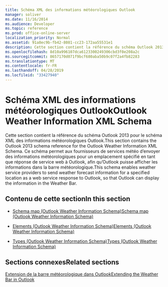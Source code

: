 ```yaml
---
title: Schéma XML des informations météorologiques Outlook
manager: soliver
ms.date: 11/16/2014
ms.audience: Developer
ms.topic: reference
ms.prod: office-online-server
localization_priority: Normal
ms.assetid: 91a8ec9b-fb42-8081-cc23-172aa55531e1
description: Cette section contient la référence du schéma Outlook 2013 pour le schéma XML des informations météorologiques Outlook. Ce schéma permet aux fournisseurs de services météo d’envoyer des informations météorologiques pour un emplacement spécifié en tant que réponse de service web à Outlook, afin qu’Outlook puisse afficher les informations dans la barre météorologique.
ms.openlocfilehash: 8d10a996107dca6123300249306cbd3f0e208a2c
ms.sourcegitcommit: 8657170d071f9bcf680aba50b9c07f2a4fb82283
ms.translationtype: MT
ms.contentlocale: fr-FR
ms.lasthandoff: 04/28/2019
ms.locfileid: "33427940"
---
```

# <a name="outlook-weather-information-xml-schema"></a><span data-ttu-id="d4da3-104">Schéma XML des informations météorologiques Outlook</span><span class="sxs-lookup"><span data-stu-id="d4da3-104">Outlook Weather Information XML Schema</span></span>

<span data-ttu-id="d4da3-105">Cette section contient la référence du schéma Outlook 2013 pour le schéma XML des informations météorologiques Outlook.</span><span class="sxs-lookup"><span data-stu-id="d4da3-105">This section contains the Outlook 2013 schema reference for the Outlook Weather Information XML Schema.</span></span> <span data-ttu-id="d4da3-106">Ce schéma permet aux fournisseurs de services météo d’envoyer des informations météorologiques pour un emplacement spécifié en tant que réponse de service web à Outlook, afin qu’Outlook puisse afficher les informations dans la barre météorologique.</span><span class="sxs-lookup"><span data-stu-id="d4da3-106">This schema enables weather service providers to send weather forecast information for a specified location as a web service response to Outlook, so that Outlook can display the information in the Weather Bar.</span></span>
  
## <a name="in-this-section"></a><span data-ttu-id="d4da3-107">Contenu de cette section</span><span class="sxs-lookup"><span data-stu-id="d4da3-107">In this section</span></span>

- [<span data-ttu-id="d4da3-108">Schema map (Outlook Weather Information Schema)</span><span class="sxs-lookup"><span data-stu-id="d4da3-108">Schema map (Outlook Weather Information Schema)</span></span>](schema-map-outlook-weather-information-schema.md)
    
- [<span data-ttu-id="d4da3-109">Elements (Outlook Weather Information Schema)</span><span class="sxs-lookup"><span data-stu-id="d4da3-109">Elements (Outlook Weather Information Schema)</span></span>](elements-outlook-weather-information-schema.md)
    
- [<span data-ttu-id="d4da3-110">Types (Outlook Weather Information Schema)</span><span class="sxs-lookup"><span data-stu-id="d4da3-110">Types (Outlook Weather Information Schema)</span></span>](types-outlook-weather-information-schema.md)
    
## <a name="related-sections"></a><span data-ttu-id="d4da3-111">Sections connexes</span><span class="sxs-lookup"><span data-stu-id="d4da3-111">Related sections</span></span>

[<span data-ttu-id="d4da3-112">Extension de la barre météorologique dans Outlook</span><span class="sxs-lookup"><span data-stu-id="d4da3-112">Extending the Weather Bar in Outlook</span></span>](extending-the-weather-bar-in-outlook.md)
  

